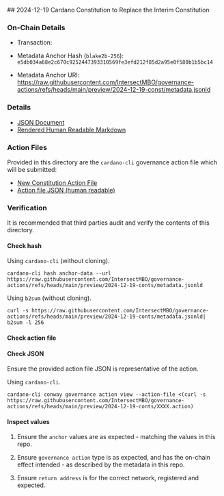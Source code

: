 ## 2024-12-19 Cardano Constitution to Replace the Interim Constitution

### On-Chain Details

- Transaction:

- Metadata Anchor Hash (`blake2b-256`): `e5db034a68e2c670c9252447393310569fe3efd212f85d2a95e0f580b1b5bc14`
- Metadata Anchor URI: <https://raw.githubusercontent.com/IntersectMBO/governance-actions/refs/heads/main/preview/2024-12-19-const/metadata.jsonld>

### Details

- [JSON Document](./metadata.jsonld)
- [Rendered Human Readable Markdown](./metadata.jsonld.md)

### Action Files

Provided in this directory are the `cardano-cli` governance action file which will be submitted:

- [New Constitution Action File](./)
- [Action file JSON (human readable)](./)

### Verification

It is recommended that third parties audit and verify the contents of this directory.

#### Check hash

Using `cardano-cli` (without cloning).

```shell
cardano-cli hash anchor-data --url https://raw.githubusercontent.com/IntersectMBO/governance-actions/refs/heads/main/preview/2024-12-19-conts/metadata.jsonld
```

Using `b2sum` (without cloning).

```shell
curl -s https://raw.githubusercontent.com/IntersectMBO/governance-actions/refs/heads/main/preview/2024-12-19-conts/metadata.jsonld| b2sum -l 256
```

#### Check action file

#### Check JSON

Ensure the provided action file JSON is representative of the action.

Using `cardano-cli`.

```shell
cardano-cli conway governance action view --action-file <(curl -s https://raw.githubusercontent.com/IntersectMBO/governance-actions/refs/heads/main/preview/2024-12-19-conts/XXXX.action)
```

#### Inspect values

1. Ensure the `anchor` values are as expected - matching the values in this repo.

2. Ensure `governance action` type is as expected, and has the on-chain effect intended - as described by the metadata in this repo.

3. Ensure `return address` is for the correct network, registered and expected.
